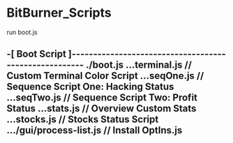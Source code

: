 # BitBurner_Scripts

run boot.js

-[ Boot Script ]------------------------------------------------------
./boot.js
...terminal.js            // Custom Terminal Color Script
...seqOne.js              // Sequence Script One: Hacking Status
...seqTwo.js              // Sequence Script Two: Profit Status
...stats.js               // Overview Custom Stats
...stocks.js              // Stocks Status Script
.../gui/process-list.js   // Install OptIns.js
-----------------------------------------------------------------------
